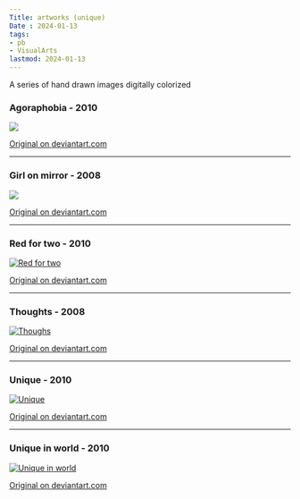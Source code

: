 ```yaml
---
Title: artworks (unique)
Date : 2024-01-13
tags:
- pb
- VisualArts
lastmod: 2024-01-13
---
```


A series of hand drawn images digitally colorized 

### Agoraphobia - 2010

[![](/../../images/art01-01p.jpg)](https://www.deviantart.com/nsivridis/art/Agoraphobia-149432822)

[Original on deviantart.com](https://www.deviantart.com/nsivridis/art/Agoraphobia-149432822)

---

### Girl on mirror - 2008

[![](/../../images/art01-02p.jpg)](https://www.deviantart.com/nsivridis/art/Girl-Mirror-149403755)

[Original on deviantart.com](https://www.deviantart.com/nsivridis/art/Girl-Mirror-149403755)

---

### Red for two - 2010

[![](/../../images/art01-03p.jpg "Red for two")](https://www.deviantart.com/nsivridis/art/Red-for-two-149403101)

[Original on deviantart.com](https://www.deviantart.com/nsivridis/art/Red-for-two-149403101)

---

### Thoughts - 2008

[![](/../../images/art01-04p.jpg "Thoughs")](https://www.deviantart.com/nsivridis/art/Thoughts-149403932)

[Original on deviantart.com](https://www.deviantart.com/nsivridis/art/Thoughts-149403932)

---

### Unique - 2010

[![](/../../images/art01-05.jpg "Unique")](https://www.deviantart.com/nsivridis/art/Unique02-159234547)

[Original on deviantart.com](https://www.deviantart.com/nsivridis/art/Unique02-159234547)

---

### Unique in world - 2010

[![](/../../images/art01-06.jpg "Unique in world")](https://www.deviantart.com/nsivridis/art/Unique04-159234969)

[Original on deviantart.com](https://www.deviantart.com/nsivridis/art/Unique04-159234969)
